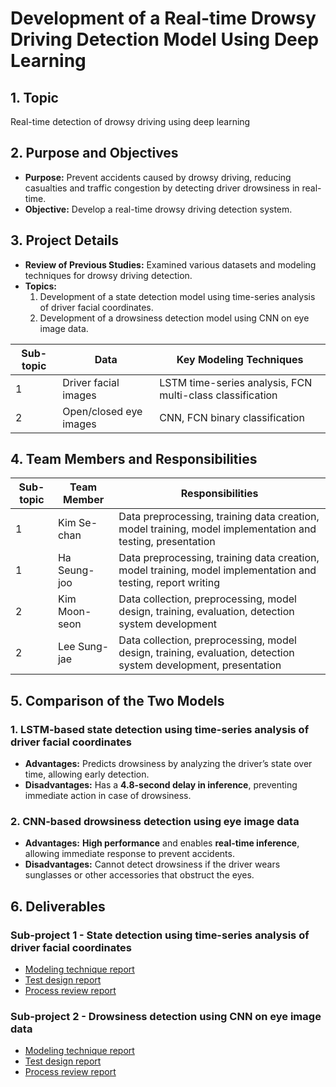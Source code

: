 # **Development of a Real-time Drowsy Driving Detection Model Using Deep Learning**  

## **1. Topic**  
Real-time detection of drowsy driving using deep learning  

## **2. Purpose and Objectives**  
- **Purpose:** Prevent accidents caused by drowsy driving, reducing casualties and traffic congestion by detecting driver drowsiness in real-time.  
- **Objective:** Develop a real-time drowsy driving detection system.  

## **3. Project Details**  
- **Review of Previous Studies:** Examined various datasets and modeling techniques for drowsy driving detection.  
- **Topics:**  
  1. Development of a state detection model using time-series analysis of driver facial coordinates.  
  2. Development of a drowsiness detection model using CNN on eye image data.  

| Sub-topic | Data | Key Modeling Techniques |  
|-----------|------|------------------------|  
| 1 | Driver facial images | LSTM time-series analysis, FCN multi-class classification |  
| 2 | Open/closed eye images | CNN, FCN binary classification |  

## **4. Team Members and Responsibilities**  

| Sub-topic | Team Member | Responsibilities |  
|-----------|------------|------------------|  
| 1 | Kim Se-chan | Data preprocessing, training data creation, model training, model implementation and testing, presentation |  
| 1 | Ha Seung-joo | Data preprocessing, training data creation, model training, model implementation and testing, report writing |  
| 2 | Kim Moon-seon | Data collection, preprocessing, model design, training, evaluation, detection system development |  
| 2 | Lee Sung-jae | Data collection, preprocessing, model design, training, evaluation, detection system development, presentation |  

## **5. Comparison of the Two Models**  

### **1. LSTM-based state detection using time-series analysis of driver facial coordinates**  
- **Advantages:** Predicts drowsiness by analyzing the driver’s state over time, allowing early detection.  
- **Disadvantages:** Has a **4.8-second delay in inference**, preventing immediate action in case of drowsiness.  

### **2. CNN-based drowsiness detection using eye image data**  
- **Advantages:** **High performance** and enables **real-time inference**, allowing immediate response to prevent accidents.  
- **Disadvantages:** Cannot detect drowsiness if the driver wears sunglasses or other accessories that obstruct the eyes.  

## **6. Deliverables**  

### **Sub-project 1 - State detection using time-series analysis of driver facial coordinates**  
- [Modeling technique report](https://github.com/Playdata-G-DA35/DA35-4th---DriverDrowsinessDetection/blob/main/Reports/project1/1_modeling_report.md)  
- [Test design report](https://github.com/Playdata-G-DA35/DA35-4th---DriverDrowsinessDetection/blob/main/Reports/project1/2_test_report.md)
- [Process review report](https://github.com/Playdata-G-DA35/DA35-4th---DriverDrowsinessDetection/blob/main/Reports/project1/3_process_report.md)

### **Sub-project 2 - Drowsiness detection using CNN on eye image data**  
- [Modeling technique report](https://github.com/Playdata-G-DA35/DA35-4th---DriverDrowsinessDetection/blob/main/Reports/project2/1_modeling_report.md) 
- [Test design report](https://github.com/Playdata-G-DA35/DA35-4th---DriverDrowsinessDetection/blob/main/Reports/project2/2_test_report.md)
- [Process review report](https://github.com/Playdata-G-DA35/DA35-4th---DriverDrowsinessDetection/blob/main/Reports/project2/3_process_report.md)
